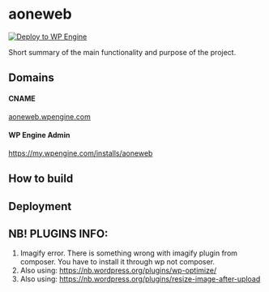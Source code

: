
# aoneweb
[![Deploy to WP Engine](https://github.com/designcontainer/aoneweb/actions/workflows/wp-engine.yml/badge.svg)](https://github.com/designcontainer/aoneweb/actions/workflows/wp-engine.yml)

Short summary of the main functionality and purpose of the project.

## Domains
#### CNAME
[aoneweb.wpengine.com](https://aoneweb.wpengine.com)
#### WP Engine Admin
https://my.wpengine.com/installs/aoneweb
## How to build
## Deployment

## NB! PLUGINS INFO:
1. Imagify error. There is something wrong with imagify plugin from composer. You have to install it through wp not composer.
2. Also using: https://nb.wordpress.org/plugins/wp-optimize/
3. Also using: https://nb.wordpress.org/plugins/resize-image-after-upload
